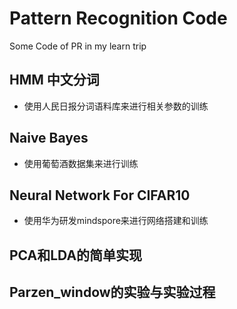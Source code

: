 # Pattern Recognition Code
Some Code of PR in my learn trip
## HMM 中文分词
- 使用人民日报分词语料库来进行相关参数的训练
## Naive Bayes
- 使用葡萄酒数据集来进行训练
## Neural Network For CIFAR10
- 使用华为研发mindspore来进行网络搭建和训练
## PCA和LDA的简单实现
## Parzen_window的实验与实验过程
